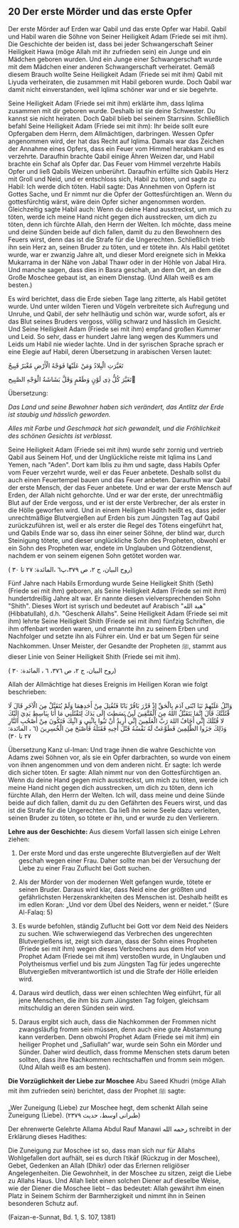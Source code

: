 ## 20 Der erste Mörder und das erste Opfer

Der erste Mörder auf Erden war Qabil und das erste Opfer war Habil. Qabil und Habil waren die Söhne von Seiner Heiligkeit Adam (Friede sei mit ihm). Die Geschichte der beiden ist, dass bei jeder Schwangerschaft Seiner Heiligkeit Hawa (möge Allah mit ihr zufrieden sein) ein Junge und ein Mädchen geboren wurden. Und ein Junge einer Schwangerschaft wurde mit dem Mädchen einer anderen Schwangerschaft verheiratet. Gemäß diesem Brauch wollte Seine Heiligkeit Adam (Friede sei mit ihm) Qabil mit Liyuda verheiraten, die zusammen mit Habil geboren wurde. Doch Qabil war damit nicht einverstanden, weil Iqlima schöner war und er sie begehrte.


Seine Heiligkeit Adam (Friede sei mit ihm) erklärte ihm, dass Iqlima zusammen mit dir geboren wurde. Deshalb ist sie deine Schwester. Du kannst sie nicht heiraten. Doch Qabil blieb bei seinem Starrsinn. Schließlich befahl Seine Heiligkeit Adam (Friede sei mit ihm): Ihr beide sollt eure Opfergaben dem Herrn, dem Allmächtigen, darbringen. Wessen Opfer angenommen wird, der hat das Recht auf Iqlima. Damals war das Zeichen der Annahme eines Opfers, dass ein Feuer vom Himmel herabkam und es verzehrte. Daraufhin brachte Qabil einige Ähren Weizen dar, und Habil brachte ein Schaf als Opfer dar. Das Feuer vom Himmel verzehrte Habils Opfer und ließ Qabils Weizen unberührt. Daraufhin erfüllte sich Qabils Herz mit Groll und Neid, und er entschloss sich, Habil zu töten, und sagte zu Habil: Ich werde dich töten. Habil sagte: Das Annehmen von Opfern ist Gottes Sache, und Er nimmt nur die Opfer der Gottesfürchtigen an. Wenn du gottesfürchtig wärst, wäre dein Opfer sicher angenommen worden. Gleichzeitig sagte Habil auch: Wenn du deine Hand ausstreckst, um mich zu töten, werde ich meine Hand nicht gegen dich ausstrecken, um dich zu töten, denn ich fürchte Allah, den Herrn der Welten. Ich möchte, dass meine und deine Sünden beide auf dich fallen, damit du zu den Bewohnern des Feuers wirst, denn das ist die Strafe für die Ungerechten. Schließlich trieb ihn sein Herz an, seinen Bruder zu töten, und er tötete ihn. Als Habil getötet wurde, war er zwanzig Jahre alt, und dieser Mord ereignete sich in Mekka Mukarrama in der Nähe von Jabal Thawr oder in der Höhle von Jabal Hira. Und manche sagen, dass dies in Basra geschah, an dem Ort, an dem die Große Moschee gebaut ist, an einem Dienstag. (Und Allah weiß es am besten.)


Es wird berichtet, dass die Erde sieben Tage lang zitterte, als Habil getötet wurde. Und unter wilden Tieren und Vögeln verbreitete sich Aufregung und Unruhe, und Qabil, der sehr hellhäutig und schön war, wurde sofort, als er das Blut seines Bruders vergoss, völlig schwarz und hässlich im Gesicht. Und Seine Heiligkeit Adam (Friede sei mit ihm) empfand großen Kummer und Leid. So sehr, dass er hundert Jahre lang wegen des Kummers und Leids um Habil nie wieder lachte. Und in der syrischen Sprache sprach er eine Elegie auf Habil, deren Übersetzung in arabischen Versen lautet:

تَغَيَّرَتِ الْبِلادُ وَمَنْ عَلَيْهَا فَوَجْهُ الْأَرْضِ مُغْبَرٌ قَبِيحٌ

تَغَيَّرَ كُلُّ ذِى لَوْنٍ وَطَعْمٍ وَقَلَّ بَشَاشَةُ الْوَجْهِ الصَّبِيح
ُ

Übersetzung:

_Das Land und seine Bewohner haben sich verändert, das Antlitz der Erde ist staubig und hässlich geworden._

_Alles mit Farbe und Geschmack hat sich gewandelt, und die Fröhlichkeit des schönen Gesichts ist verblasst._


Seine Heiligkeit Adam (Friede sei mit ihm) wurde sehr zornig und vertrieb Qabil aus Seinem Hof, und der Unglückliche reiste mit Iqlima ins Land Yemen, nach "Aden". Dort kam Iblis zu ihm und sagte, dass Habils Opfer vom Feuer verzehrt wurde, weil er das Feuer anbetete. Deshalb sollst du auch einen Feuertempel bauen und das Feuer anbeten. Daraufhin war Qabil der erste Mensch, der das Feuer anbetete. Und er war der erste Mensch auf Erden, der Allah nicht gehorchte. Und er war der erste, der unrechtmäßig Blut auf der Erde vergoss, und er ist der erste Verbrecher, der als erster in die Hölle geworfen wird. Und in einem Heiligen Hadith heißt es, dass jeder unrechtmäßige Blutvergießen auf Erden bis zum Jüngsten Tag auf Qabil zurückzuführen ist, weil er als erster die Regel des Tötens eingeführt hat, und Qabils Ende war so, dass ihn einer seiner Söhne, der blind war, durch Steinigung tötete, und dieser unglückliche Sohn des Propheten, obwohl er ein Sohn des Propheten war, endete im Unglauben und Götzendienst, nachdem er von seinem eigenen Sohn getötet worden war.


( روح البیان، ج ۲، ص ۳۷۹،پ٦ ،المائدة: ٢٧ تا ٣٠)


Fünf Jahre nach Habils Ermordung wurde Seine Heiligkeit Shith (Seth) (Friede sei mit ihm) geboren, als Seine Heiligkeit Adam (Friede sei mit ihm) hundertdreißig Jahre alt war. Er nannte diesen vielversprechenden Sohn "Shith". Dieses Wort ist syrisch und bedeutet auf Arabisch "هبة الله" (Hibbatullah), d.h. "Geschenk Allahs". Seine Heiligkeit Adam (Friede sei mit ihm) lehrte Seine Heiligkeit Shith (Friede sei mit ihm) fünfzig Schriften, die ihm offenbart worden waren, und ernannte ihn zu seinem Erben und Nachfolger und setzte ihn als Führer ein. Und er bat um Segen für seine Nachkommen. Unser Meister, der Gesandte der Propheten ﷺ, stammt aus dieser Linie von Seiner Heiligkeit Shith (Friede sei mit ihm).

( روح البیان، ج ۲، ص ٣٧٦، ٦ ، المائدة: ٣٠)


Allah der Allmächtige hat dieses Ereignis im Heiligen Koran wie folgt beschrieben:

وَاتْلُ عَلَيْهِمْ نَبَا ابْنَى آدَمَ بِالْحَقِّ إِذْ قَرَّرَ بَاقُرْ بَانًا فَتُقُتِلَ مِنْ أَحَدِهِمَا وَلَمْ يُتَقَبَّلْ مِنَ الْآخَرِ قَالَ لَا قْتُلَنَّكَ قَالَ إِنَّمَا يَتَقَبَّلُ اللهُ مِنَ الْمُتَّقِينَ لَبِنُ بَسَطتَ إِلَى يَدَكَ لِتَقْتُلَنِي مَا أَنَا بِبَاسِطِ يَدِيَ إِلَيْكَ لا قُتُلَكَ إِنِّي أَخَافُ اللهَ رَبَّ الْعَلَمِينَ إِنِّي أُرِيدُ أَنْ تَبُوا بِاثْنِي وَ اثْبِكَ فَتَكُونَ مِنْ أَصْحُبِ النَّارِ وَذَلِكَ جَزَوا الظَّلِمِينَ فَطَوَّعَتْ لَهُ نَفْسُهُ قَتْلَ أَخِيهِ فَقَتَلَهُ فَأَصْبَحَ مِنَ الْخُسِرِينَ (٦ ، المائدة: ٢٧ تا ٣٠)

Übersetzung Kanz ul-Iman: Und trage ihnen die wahre Geschichte von Adams zwei Söhnen vor, als sie ein Opfer darbrachten, so wurde von einem von ihnen angenommen und von dem anderen nicht. Er sagte: Ich werde dich sicher töten. Er sagte: Allah nimmt nur von den Gottesfürchtigen an. Wenn du deine Hand gegen mich ausstreckst, um mich zu töten, werde ich meine Hand nicht gegen dich ausstrecken, um dich zu töten, denn ich fürchte Allah, den Herrn der Welten. Ich will, dass meine und deine Sünde beide auf dich fallen, damit du zu den Gefährten des Feuers wirst, und das ist die Strafe für die Ungerechten. Da ließ ihn seine Seele dazu verleiten, seinen Bruder zu töten, so tötete er ihn, und er wurde zu den Verlierern.


**Lehre aus der Geschichte:** Aus diesem Vorfall lassen sich einige Lehren ziehen:


1. Der erste Mord und das erste ungerechte Blutvergießen auf der Welt geschah wegen einer Frau. Daher sollte man bei der Versuchung der Liebe zu einer Frau Zuflucht bei Gott suchen.

2. Als der Mörder von der modernen Welt gefangen wurde, tötete er seinen Bruder. Daraus wird klar, dass Neid eine der größten und gefährlichsten Herzenskrankheiten des Menschen ist. Deshalb heißt es im edlen Koran: „Und vor dem Übel des Neiders, wenn er neidet.“ (Sure Al-Falaq: 5)
3. Es wurde befohlen, ständig Zuflucht bei Gott vor dem Neid des Neiders zu suchen. Wie schwerwiegend das Verbrechen des ungerechten Blutvergießens ist, zeigt sich daran, dass der Sohn eines Propheten (Friede sei mit ihm) wegen dieses Verbrechens aus dem Hof von Prophet Adam (Friede sei mit ihm) verstoßen wurde, in Unglauben und Polytheismus verfiel und bis zum Jüngsten Tag für jedes ungerechte Blutvergießen mitverantwortlich ist und die Strafe der Hölle erleiden wird.
 
4. Daraus wird deutlich, dass wer einen schlechten Weg einführt, für all jene Menschen, die ihm bis zum Jüngsten Tag folgen, gleichsam mitschuldig an deren Sünden sein wird.
5. Daraus ergibt sich auch, dass die Nachkommen der Frommen nicht zwangsläufig fromm sein müssen, denn auch eine gute Abstammung kann verderben. Denn obwohl Prophet Adam (Friede sei mit ihm) ein heiliger Prophet und „Safiullah“ war, wurde sein Sohn ein Mörder und Sünder. Daher wird deutlich, dass fromme Menschen stets darum beten sollten, dass ihre Nachkommen rechtschaffen und fromm sein mögen. (Und Allah weiß es am besten).


**Die Vorzüglichkeit der Liebe zur Moschee**
Abu Saeed Khudri (möge Allah mit ihm zufrieden sein) berichtet, dass der Prophet ﷺ sagte:

„Wer Zuneigung (Liebe) zur Moschee hegt, dem schenkt Allah seine Zuneigung (Liebe).
(طبرانی اوسط، حدیث ۲۳۷۹)

Der ehrenwerte Gelehrte Allama Abdul Rauf Manawi رحمه الله schreibt in der Erklärung dieses Hadithes:

Die Zuneigung zur Moschee ist so, dass man sich nur für Allahs Wohlgefallen dort aufhält, sei es durch Iʿtikāf (Rückzug in der Moschee), Gebet, Gedenken an Allah (Dhikr) oder das Erlernen religiöser Angelegenheiten. Die Gewohnheit, in der Moschee zu sitzen, zeigt die Liebe zu Allahs Haus.
Und Allah liebt einen solchen Diener auf dieselbe Weise, wie der Diener die Moschee liebt – das bedeutet: Allah gewährt ihm einen Platz in Seinem Schirm der Barmherzigkeit und nimmt ihn in Seinen besonderen Schutz auf.

(Faizan-e-Sunnat, Bd. 1, S. 107, 1381)